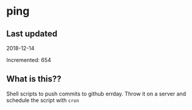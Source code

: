# ping

## Last updated
2018-12-14

Incremented: 654

## What is this??
Shell scripts to push commits to github errday. Throw it on a server and schedule the script with `cron`
